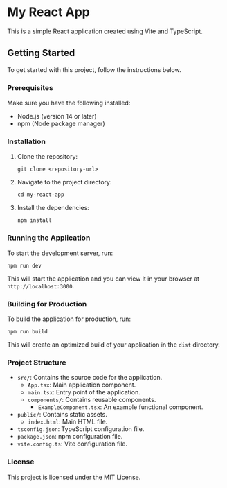 # My React App

This is a simple React application created using Vite and TypeScript. 

## Getting Started

To get started with this project, follow the instructions below.

### Prerequisites

Make sure you have the following installed:

- Node.js (version 14 or later)
- npm (Node package manager)

### Installation

1. Clone the repository:

   ```
   git clone <repository-url>
   ```

2. Navigate to the project directory:

   ```
   cd my-react-app
   ```

3. Install the dependencies:

   ```
   npm install
   ```

### Running the Application

To start the development server, run:

```
npm run dev
```

This will start the application and you can view it in your browser at `http://localhost:3000`.

### Building for Production

To build the application for production, run:

```
npm run build
```

This will create an optimized build of your application in the `dist` directory.

### Project Structure

- `src/`: Contains the source code for the application.
  - `App.tsx`: Main application component.
  - `main.tsx`: Entry point of the application.
  - `components/`: Contains reusable components.
    - `ExampleComponent.tsx`: An example functional component.
- `public/`: Contains static assets.
  - `index.html`: Main HTML file.
- `tsconfig.json`: TypeScript configuration file.
- `package.json`: npm configuration file.
- `vite.config.ts`: Vite configuration file.

### License

This project is licensed under the MIT License.